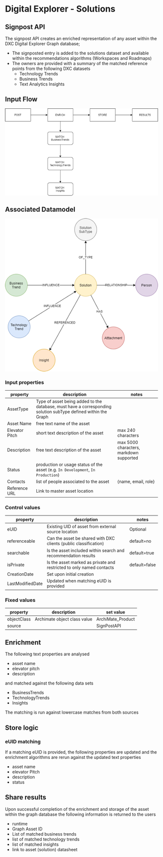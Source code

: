 # Digital Explorer - Solutions
## Signpost API


The signpost API creates an enriched representation of any asset within the DXC Digital Explorer Graph database; 

- The signposted entry is added to the solutions dataset and available within the recommendations algorithms (Workspaces and Roadmaps)
- The owners are provided with a summary of the matched reference points from the following DXC datasets
  - Technology Trends
  - Business Trends
  - Text Analytics Insights

## Input Flow

![image](images/flow.png)<br>

## Associated Datamodel

![image](images/model.png)<br>


### Input properties

|property|description|notes
|---|---|---|
|AssetType|Type of asset being added to the database, must have a corresponding solution subType defined within the Graph
|Asset Name|free text name of the asset
|Elevator Pitch|short text description of the asset|max 240 characters
|Description|free text description of the asset|max 5000 characters, markdown supported
|Status|production or usage status of the asset (e.g.  `In Development`, `In Production`)
|Contacts|list of people associated to the asset|{name, email, role}
|Reference URL|Link to master asset location


### Control values 

|property|description|notes
|---|---|---|
|eUID|Existing UID of asset from external source location|Optional
|referenceable|Can the asset be shared with DXC clients (public classification)|default=no
|searchable|Is the asset included within search and recommendation results|default=true
|isPrivate|Is the asset marked as private and restricted to only named contacts|default=false
|CreationDate|Set upon initial creation
|LastModifiedDate|Updated when matching eUID is provided


### Fixed values

|property|description|set value
|---|---|---|
|objectClass|Archimate object class value|ArchiMate_Product
|source| |SignPostAPI


## Enrichment

The following text properties are analysed 

- asset name
- elevator pitch
- description

and matched against the following data sets

- BusinessTrends
- TechnologyTrends
- Insights

The matching is run against lowercase matches from both sources

## Store logic

### eUID matching
If a matching eUID is provided, the following properties are updated and the enrichment algorithms are rerun against the updated text properties

- asset name
- elevator Pitch
- description
- status


## Share results

Upon successful completion of the enrichment and storage of the asset within the graph database the following information is returned to the users

- runtime
- Graph Asset ID
- List of matched business trends
- list of matched technology trends
- list of matched insights
- link to asset (solution) datasheet
